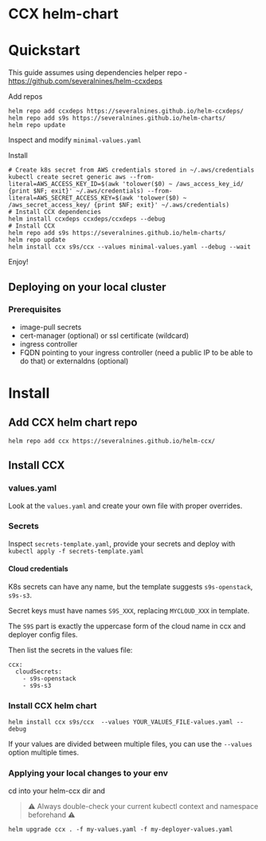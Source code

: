 # CCX helm-chart

# Quickstart

This guide assumes using dependencies helper repo - https://github.com/severalnines/helm-ccxdeps

Add repos

```
helm repo add ccxdeps https://severalnines.github.io/helm-ccxdeps/
helm repo add s9s https://severalnines.github.io/helm-charts/
helm repo update
```

Inspect and modify `minimal-values.yaml`

Install

```
# Create k8s secret from AWS credentials stored in ~/.aws/credentials
kubectl create secret generic aws --from-literal=AWS_ACCESS_KEY_ID=$(awk 'tolower($0) ~ /aws_access_key_id/ {print $NF; exit}' ~/.aws/credentials) --from-literal=AWS_SECRET_ACCESS_KEY=$(awk 'tolower($0) ~ /aws_secret_access_key/ {print $NF; exit}' ~/.aws/credentials)
# Install CCX dependencies
helm install ccxdeps ccxdeps/ccxdeps --debug
# Install CCX
helm repo add s9s https://severalnines.github.io/helm-charts/
helm repo update
helm install ccx s9s/ccx --values minimal-values.yaml --debug --wait
```

Enjoy!


## Deploying on your local cluster

### Prerequisites

* image-pull secrets
* cert-manager (optional) or ssl certificate (wildcard)
* ingress controller
* FQDN pointing to your ingress controller (need a public IP to be able to do that) or externaldns (optional)

# Install

## Add CCX helm chart repo

```helm repo add ccx https://severalnines.github.io/helm-ccx/```

## Install CCX

### values.yaml

Look at the `values.yaml` and create your own file with proper overrides. 

### Secrets

Inspect `secrets-template.yaml`, provide your secrets and deploy with `kubectl apply -f secrets-template.yaml`

#### Cloud credentials
K8s secrets can have any name, but the template suggests `s9s-openstack`, `s9s-s3`.

Secret keys must have names `S9S_XXX`, replacing `MYCLOUD_XXX` in template.

The `S9S` part is exactly the uppercase form of the cloud name in ccx and deployer config files.

Then list the secrets in the values file:

```
ccx:
  cloudSecrets:
    - s9s-openstack
    - s9s-s3
```

### Install CCX helm chart

```helm install ccx s9s/ccx  --values YOUR_VALUES_FILE-values.yaml --debug```

If your values are divided between multiple files, you can use the `--values` option multiple times.

### Applying your local changes to your env

cd into your helm-ccx dir and

> :warning: Always double-check your current kubectl context and namespace beforehand :warning:

```shell
helm upgrade ccx . -f my-values.yaml -f my-deployer-values.yaml
```

